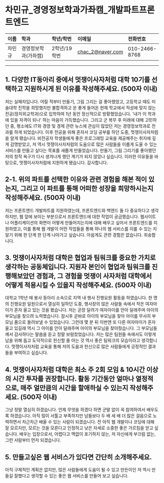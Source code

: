 # 차민규_경영정보학과가좌캠_개발파트프론트엔드

|이름|학과|학년/학번|이메일|전화번호
|:-|:-|:-|:-|:-|
|차민규|경영정보학과(가좌캠)|2학년/19학번|chac_2@naver.com|010-2466-8768|

---
## 1. 다양한 IT동아리 중에서 멋쟁이사자처럼 대학 10기를 선택하고 지원하시게 된 이유를 작성해주세요. (500자 이내)
저는 실패자입니다. 어릴 적부터 만들기, 그림 그리는 걸 좋아했었고, 고등학교 때도 미술대학 진학을 희망했지만 불합격하고 운 좋게 들어온 현재 학교에서 적성에 맞지 않는 전공(정치외교학과)으로 입학하여 1년 동안 정신적으로 방황했었습니다. ‘내가 이 학과에 있을 자격이 되나’ 하는 마음이 가득했습니다. 그리고 군 복무 후 미래에 대해 고민하던 중, 평소에도 IT와 경영 및 경제 관련 뉴스에 관심이 많았던 저는 경영정보학과로 전과를 하게 되었습니다. 
이후 전공을 위해 혼자서 코딩 공부를 하던 도중, 멋쟁이사자처럼을 알게 됐습니다. 비전공자 학생들에게 좋은 프로그래밍 교육을 제공해주는 취지에 깊게 감명받았고, 저 역시 멋쟁이사자처럼의 도움으로 많은 사람들을 이롭게 도울 수 있는 서비스를 만들고 싶다는 목표를 새롭게 만들었습니다. 
만들기, 그림 그리기를 좋아했던 저의 창작 욕구가 다시 생겨나게 했던 계기가 되지 않았나 싶습니다. 이러한 이유들을 바탕으로, 멋쟁이사자처럼에 지원하게 됐습니다. 감사합니다.

## 2-1. 위의 파트를 선택한 이유와 관련 경험을 해본 적이 있는지, 그리고 이 파트를 통해 어떠한 성장을 희망하시는지 작성해주세요. (500자 이내)
저는 프론트엔드 개발파트를 지원하였는데, 프론트엔드와 백엔드 둘 다 중요하다고 생각하지만, 웹 앞에 보이는 부분으로서 프론트엔드에 대한 작업이 궁금했습니다. 웹사이트나 어플리케이션의 화면이 어떻게 만들어지는지에 대해 배우고 싶어서 프론트엔드를 지원하였고, 이를 통해 웹 개발이 어떤 작업들을 통해 하나의 웹 서비스를 이룰 수 있는 지 알기 위해 한 단계 한 단계 나아가고 싶습니다. 아쉽게도 관련 경험은 없습니다. 죄송합니다.

## 3. 멋쟁이사자처럼 대학은 협업과 팀워크를 중요한 가치로 생각하는 공동체입니다. 지원자 본인이 협업과 팀워크를 진행해보았던 경험과, 그 경험을 멋쟁이 사자처럼 대학에서 어떻게 적용시킬 수 있을지 작성해주세요. (500자 이내)
대학교 1학년 때 봉사 동아리 소속으로 지역 내 행사 진행요원 활동을 하였습니다. 한 명의 진행요원 일원으로서 열심히 일하던 도중, 행사장의 많은 사람들 속에서 작은 여자아이가 혼자 울고 있는 것을 봤습니다. 저는 곧장 달려가 여자아이를 안아 달래주며 아이의 부모님을 찾으려 노력했습니다. 잠시후 곧바로 아이의 부모님을 찾아 아이를 무사히 부모님 품으로 돌려보낼 수 있었습니다. 그런데 몇 분 뒤 이번엔 또 다른 여자아이가 혼자 울고 있길래 역시 그 아이를 안아 달래주며 아이의 부모님을 찾아줬습니다. 그 부모님들께서 감사하다는 말씀을 듣고 정말 보람찼었습니다. 저는 많은 팀원들 속에서도 이렇게 남을 위해 돕고 도덕적으로 헌신할 줄 아는 것 역시 좋은 팀워크의 모습이라고 생각합니다. 멋쟁이사자처럼 교육을 통해 저의 도움과 헌신으로 많은 사람들에게 긍정적인 결과들을 부여하고 싶습니다.

## 4. 멋쟁이사자처럼 대학은 최소 주 2회 모임 & 10시간 이상의 시간 투자를 권장합니다. 활동 기간동안 얼마나 열정적으로, 매주 얼만큼의 시간을 할애하실 수 있는지 작성해주세요. (500자 이내)
그냥 정말 열심히 하겠습니다. 언제 무엇을 하겠다 하면 군말 없이 꼭 참여하여서 배우도록 하겠습니다.  아직 많이 서툴고 부족하지만 남들보다 두 배 세 배 더 많은 걸음으로 노력하면서 차근차근 배울 수 있는 사람이 되겠습니다. 
전 아직 웹 개발이나 코딩에 대해 잘 모르지만, 모르는 것을 모른다고 인정하고 낮은 자세로 소중한 좋은 가르침을 얻고 싶습니다. 배우는 입장으로서, 어렵다고 맥없이 포기하지 않는, 저 자신에게 부끄럼 없는, 그런 사람부터 먼저 되겠습니다.

## 5. 만들고싶은 웹 서비스가 있다면 간단히 소개해주세요.
아직 구체적인 계획은 없지만, 많은 사람들에게 도움이 될 수 있고 만든이인 저 역시 만들길 잘했다고 생각할 수 있는 좋은 웹 서비스를 만들어 보고 싶습니다.

